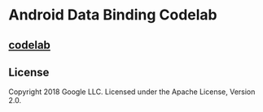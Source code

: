 Android Data Binding Codelab
=============================================

[codelab](https://developer.android.com/codelabs/android-databinding?hl=es-419#0)
---------

License
--------

Copyright 2018 Google LLC. Licensed under the Apache License, Version 2.0.
